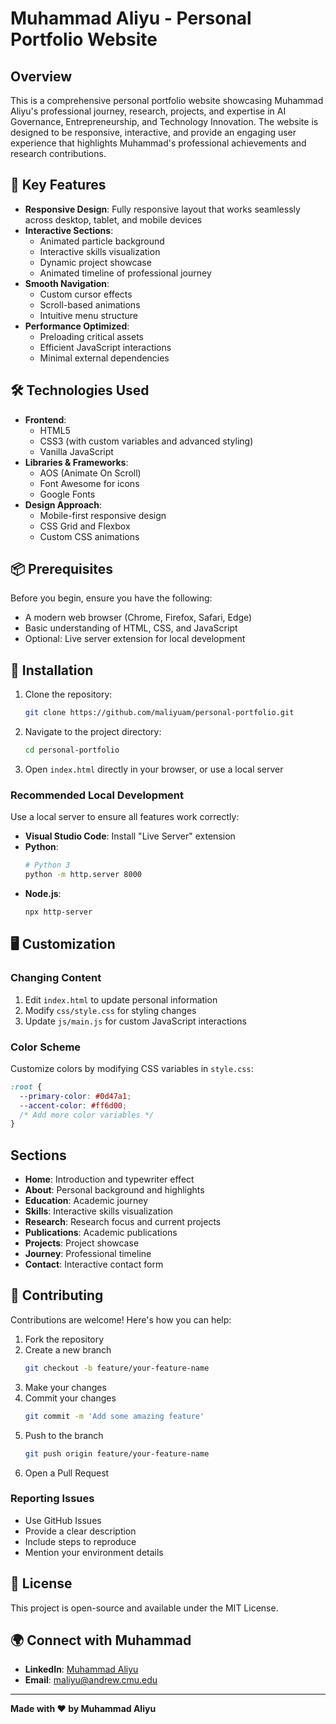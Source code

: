# Muhammad Aliyu - Personal Portfolio Website

## Overview

This is a comprehensive personal portfolio website showcasing Muhammad Aliyu's professional journey, research, projects, and expertise in AI Governance, Entrepreneurship, and Technology Innovation. The website is designed to be responsive, interactive, and provide an engaging user experience that highlights Muhammad's professional achievements and research contributions.

## 🚀 Key Features

- **Responsive Design**: Fully responsive layout that works seamlessly across desktop, tablet, and mobile devices
- **Interactive Sections**: 
  - Animated particle background
  - Interactive skills visualization
  - Dynamic project showcase
  - Animated timeline of professional journey
- **Smooth Navigation**: 
  - Custom cursor effects
  - Scroll-based animations
  - Intuitive menu structure
- **Performance Optimized**: 
  - Preloading critical assets
  - Efficient JavaScript interactions
  - Minimal external dependencies

## 🛠 Technologies Used

- **Frontend**:
  - HTML5
  - CSS3 (with custom variables and advanced styling)
  - Vanilla JavaScript
- **Libraries & Frameworks**:
  - AOS (Animate On Scroll)
  - Font Awesome for icons
  - Google Fonts
- **Design Approach**:
  - Mobile-first responsive design
  - CSS Grid and Flexbox
  - Custom CSS animations

## 📦 Prerequisites

Before you begin, ensure you have the following:

- A modern web browser (Chrome, Firefox, Safari, Edge)
- Basic understanding of HTML, CSS, and JavaScript
- Optional: Live server extension for local development

## 🔧 Installation

1. Clone the repository:
   ```bash
   git clone https://github.com/maliyuam/personal-portfolio.git
   ```

2. Navigate to the project directory:
   ```bash
   cd personal-portfolio
   ```

3. Open `index.html` directly in your browser, or use a local server

### Recommended Local Development

Use a local server to ensure all features work correctly:

- **Visual Studio Code**: Install "Live Server" extension
- **Python**: 
  ```bash
  # Python 3
  python -m http.server 8000
  ```
- **Node.js**:
  ```bash
  npx http-server
  ```

## 🖥 Customization

### Changing Content

1. Edit `index.html` to update personal information
2. Modify `css/style.css` for styling changes
3. Update `js/main.js` for custom JavaScript interactions

### Color Scheme

Customize colors by modifying CSS variables in `style.css`:
```css
:root {
  --primary-color: #0d47a1;
  --accent-color: #ff6d00;
  /* Add more color variables */
}
```

## Sections

- **Home**: Introduction and typewriter effect
- **About**: Personal background and highlights
- **Education**: Academic journey
- **Skills**: Interactive skills visualization
- **Research**: Research focus and current projects
- **Publications**: Academic publications
- **Projects**: Project showcase
- **Journey**: Professional timeline
- **Contact**: Interactive contact form

## 🤝 Contributing

Contributions are welcome! Here's how you can help:

1. Fork the repository
2. Create a new branch 
   ```bash
   git checkout -b feature/your-feature-name
   ```
3. Make your changes
4. Commit your changes 
   ```bash
   git commit -m 'Add some amazing feature'
   ```
5. Push to the branch 
   ```bash
   git push origin feature/your-feature-name
   ```
6. Open a Pull Request

### Reporting Issues

- Use GitHub Issues
- Provide a clear description
- Include steps to reproduce
- Mention your environment details

## 📝 License

This project is open-source and available under the MIT License.

## 🌍 Connect with Muhammad

- **LinkedIn**: [Muhammad Aliyu](https://www.linkedin.com/in/maliyuam)
- **Email**: maliyu@andrew.cmu.edu

---

**Made with ❤️ by Muhammad Aliyu**
